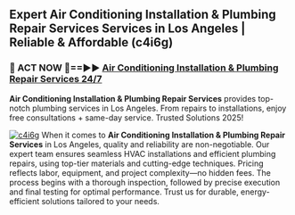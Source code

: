 ## Expert Air Conditioning Installation & Plumbing Repair Services Services in Los Angeles | Reliable & Affordable (c4i6g)  

<h3>🚿 ACT NOW 🌟==►► <a href="https://tinyurl.com/2ne6vx2x" rel="nofollow">Air Conditioning Installation & Plumbing Repair Services 24/7</a></h3>

**Air Conditioning Installation & Plumbing Repair Services** provides top-notch plumbing services in Los Angeles. From repairs to installations, enjoy free consultations + same-day service. Trusted Solutions 2025!

[![c4i6g](https://i.imgur.com/4PFF4AK.jpeg)](https://tinyurl.com/2ne6vx2x)
When it comes to **Air Conditioning Installation & Plumbing Repair Services** in Los Angeles, quality and reliability are non-negotiable. Our expert team ensures seamless HVAC installations and efficient plumbing repairs, using top-tier materials and cutting-edge techniques. Pricing reflects labor, equipment, and project complexity—no hidden fees. The process begins with a thorough inspection, followed by precise execution and final testing for optimal performance. Trust us for durable, energy-efficient solutions tailored to your needs.